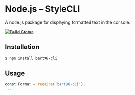 # Node.js – StyleCLI
A node.js package for displaying formatted text in the console.

[![Build Status](https://travis-ci.org/bart96-b/node-cli.svg)](https://travis-ci.org/bart96-b/node-cli)

## Installation
```bash
$ npm install bart96-cli
```

## Usage
```js
const Format = require('bart96-cli');
...
```
